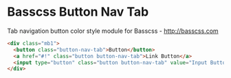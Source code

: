 # Basscss Button Nav Tab

Tab navigation button color style module for Basscss - http://basscss.com

```html
<div class="mb1">
  <button class="button-nav-tab">Button</button>
  <a href="#!" class="button button-nav-tab">Link Button</a>
  <input type="button" class="button button-nav-tab" value="Input Button">
</div>
```

